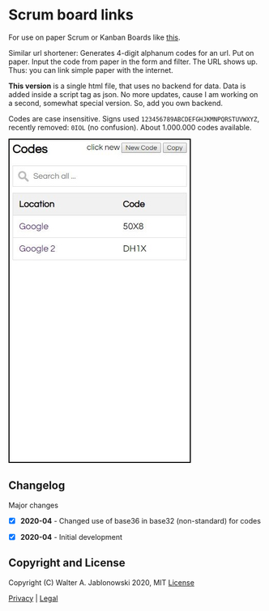 # Scrum board links

For use on paper Scrum or Kanban Boards like [this](https://en.wikipedia.org/wiki/Scrum_(software_development)#Sprint_backlog).

Similar url shortener: Generates 4-digit alphanum codes for an url. Put on paper. Input the code from paper in the form and filter. The URL shows up. Thus: you can link simple paper with the internet.

**This version** is a single html file, that uses no backend for data. Data is added inside a script tag as json. No more updates, cause I am working on a second, somewhat special version. So, add you own backend.

Codes are case insensitive. Signs used `123456789ABCDEFGHJKMNPQRSTUVWXYZ`, recently removed: `0IOL` (no confusion). About 1.000.000 codes available.

![displ.png](img/displ.jpg?raw=true "Sample")


## Changelog

Major changes

* [x] **2020-04** - Changed use of base36 in base32 (non-standard) for codes
* [x] **2020-04** - Initial development


## Copyright and License

Copyright (C) Walter A. Jablonowski 2020, MIT [License](LICENSE)

[Privacy](https://walter-a-jablonowski.github.io/privacy.html) | [Legal](https://walter-a-jablonowski.github.io/imprint.html)

